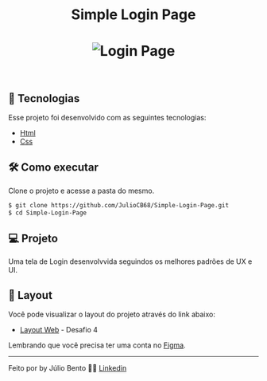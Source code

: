 <h1 align="center">
    Simple Login Page
</h1>


<h1 align="center">
    <img alt="Login Page" src="https://i.ibb.co/CH8WRHC/Tela-Login.png" />
</h1>

<br>

## 🚀 Tecnologias

Esse projeto foi desenvolvido com as seguintes tecnologias:

- [Html](https://reactjs.org)
- [Css](https://firebase.google.com/)

## :hammer_and_wrench: Como executar

Clone o projeto e acesse a pasta do mesmo.

```bash
$ git clone https://github.com/JulioCB68/Simple-Login-Page.git
$ cd Simple-Login-Page
```

## 💻 Projeto

Uma tela de Login desenvolvvida seguindos os melhores padrões de UX e UI. 

## 🔖 Layout

Você pode visualizar o layout do projeto através do link abaixo:

- [Layout Web](https://www.figma.com/file/Yb9IBH56g7T1hdIyZ3BMNO/Desafios---Codel%C3%A2ndia?node-id=4588%3A99) - Desafio 4

Lembrando que você precisa ter uma conta no [Figma](http://figma.com/).

---

Feito por by Júlio Bento 👋🏻 [Linkedin](www.linkedin.com/in/júlio-césar-924487158)
